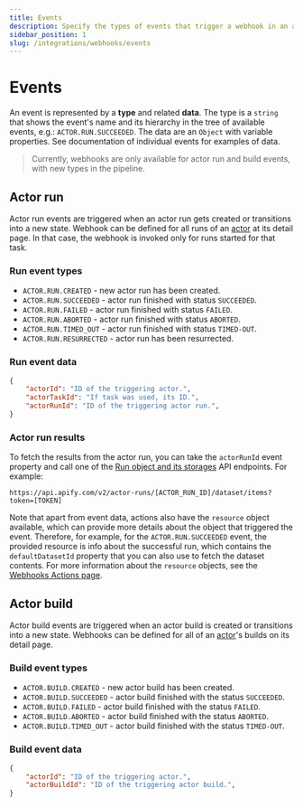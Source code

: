 ```yaml
---
title: Events
description: Specify the types of events that trigger a webhook in an actor or task run. Trigger an action on actor or task run creation, success or failure.
sidebar_position: 1
slug: /integrations/webhooks/events
---
```


# Events

An event is represented by a **type** and related **data**. The type is a `string` that shows the event's name and its hierarchy in the tree of available events, e.g.: `ACTOR.RUN.SUCCEEDED`. The data are an `Object` with variable properties. See documentation of individual events for examples of data.

> Currently, webhooks are only available for actor run and build events, with new types in the pipeline.

## [](#actor-run)Actor run

Actor run events are triggered when an actor run gets created or transitions into a new state. Webhook can be defined for all runs of an [actor](../../../academy/getting_started/actors.md) at its detail page. In that case, the webhook is invoked only for runs started for that task.

### Run event types

* `ACTOR.RUN.CREATED` - new actor run has been created.
* `ACTOR.RUN.SUCCEEDED` - actor run finished with status `SUCCEEDED`.
* `ACTOR.RUN.FAILED` - actor run finished with status `FAILED`.
* `ACTOR.RUN.ABORTED` - actor run finished with status `ABORTED`.
* `ACTOR.RUN.TIMED_OUT` - actor run finished with status `TIMED-OUT`.
* `ACTOR.RUN.RESURRECTED` - actor run has been resurrected.

### Run event data

```json
{
    "actorId": "ID of the triggering actor.",
    "actorTaskId": "If task was used, its ID.",
    "actorRunId": "ID of the triggering actor run.",
}
```

### Actor run results

To fetch the results from the actor run, you can take the `actorRunId` event property and call one of the [Run object and its storages](https://docs.apify.com/api/v2#/reference/actor-runs/run-object-and-its-storages) API endpoints. For example:

```text
https://api.apify.com/v2/actor-runs/[ACTOR_RUN_ID]/dataset/items?token=[TOKEN]
```

Note that apart from event data, actions also have the `resource` object available, which can provide more details about the object that triggered the event. Therefore, for example, for the `ACTOR.RUN.SUCCEEDED` event, the provided resource is info about the successful run, which contains the `defaultDatasetId` property that you can also use to fetch the dataset contents. For more information about the `resource` objects, see the [Webhooks Actions page](https://docs.apify.com/webhooks/actions#resource).

## [](#actor-build)Actor build

Actor build events are triggered when an actor build is created or transitions into a new state. Webhooks can be defined for all of an [actor](../../../academy/getting_started/actors.md)'s builds on its detail page.

### Build event types

* `ACTOR.BUILD.CREATED` - new actor build has been created.
* `ACTOR.BUILD.SUCCEEDED` - actor build finished with the status `SUCCEEDED`.
* `ACTOR.BUILD.FAILED` - actor build finished with the status `FAILED`.
* `ACTOR.BUILD.ABORTED` - actor build finished with the status `ABORTED`.
* `ACTOR.BUILD.TIMED_OUT` - actor build finished with the status `TIMED-OUT`.

### Build event data

```json
{
    "actorId": "ID of the triggering actor.",
    "actorBuildId": "ID of the triggering actor build.",
}
```

